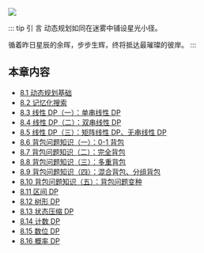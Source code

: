 ![](https://qcdn.itcharge.cn/images/20250923144601.png)

::: tip 引  言
动态规划如同在迷雾中铺设星光小径。

循着昨日星辰的余晖，步步生辉，终将抵达最璀璨的彼岸。
:::

## 本章内容

- [8.1 动态规划基础](https://github.com/itcharge/AlgoNote/tree/main/docs/08_dynamic_programming/08_01_dynamic_programming_basic.md)
- [8.2 记忆化搜索](https://github.com/itcharge/AlgoNote/tree/main/docs/08_dynamic_programming/08_02_memoization_search.md)
- [8.3 线性 DP（一）：单串线性 DP](https://github.com/itcharge/AlgoNote/tree/main/docs/08_dynamic_programming/08_03_linear_dp_01.md)
- [8.4 线性 DP（二）：双串线性 DP](https://github.com/itcharge/AlgoNote/tree/main/docs/08_dynamic_programming/08_04_linear_dp_02.md)
- [8.5 线性 DP（三）：矩阵线性 DP、无串线性 DP](https://github.com/itcharge/AlgoNote/tree/main/docs/08_dynamic_programming/08_05_linear_dp_02.md)
- [8.6 背包问题知识（一）：0-1 背包](https://github.com/itcharge/AlgoNote/tree/main/docs/08_dynamic_programming/08_06_knapsack_problem_01.md)
- [8.7 背包问题知识（二）：完全背包](https://github.com/itcharge/AlgoNote/tree/main/docs/08_dynamic_programming/08_07_knapsack_problem_02.md)
- [8.8 背包问题知识（三）：多重背包](https://github.com/itcharge/AlgoNote/tree/main/docs/08_dynamic_programming/08_08_knapsack_problem_03.md)
- [8.9 背包问题知识（四）：混合背包、分组背包](https://github.com/itcharge/AlgoNote/tree/main/docs/08_dynamic_programming/08_09_knapsack_problem_04.md)
- [8.10 背包问题知识（五）：背包问题变种](https://github.com/itcharge/AlgoNote/tree/main/docs/08_dynamic_programming/08_10_knapsack_problem_05.md)
- [8.11 区间 DP](https://github.com/itcharge/AlgoNote/tree/main/docs/08_dynamic_programming/08_11_interval_dp.md)
- [8.12 树形 DP](https://github.com/itcharge/AlgoNote/tree/main/docs/08_dynamic_programming/08_12_tree_dp.md)
- [8.13 状态压缩 DP](https://github.com/itcharge/AlgoNote/tree/main/docs/08_dynamic_programming/08_13_state_compression_dp.md)
- [8.14 计数 DP](https://github.com/itcharge/AlgoNote/tree/main/docs/08_dynamic_programming/08_14_counting_dp.md)
- [8.15 数位 DP](https://github.com/itcharge/AlgoNote/tree/main/docs/08_dynamic_programming/08_15_digit_dp.md)
- [8.16 概率 DP](https://github.com/itcharge/AlgoNote/tree/main/docs/08_dynamic_programming/08_16_probability_dp.md)

